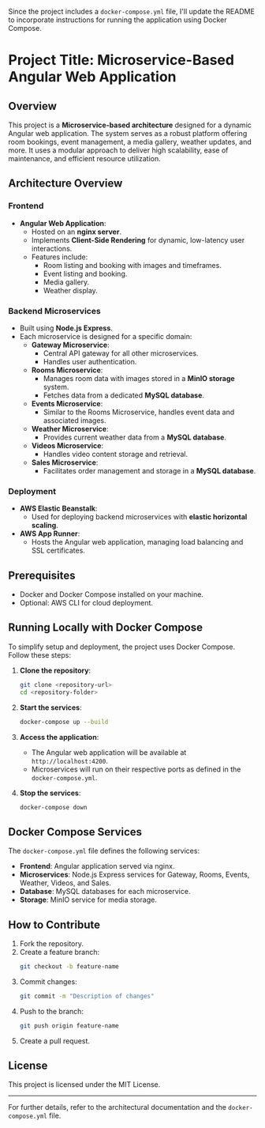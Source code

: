 Since the project includes a `docker-compose.yml` file, I'll update the README to incorporate instructions for running the application using Docker Compose.

# Project Title: Microservice-Based Angular Web Application

## Overview

This project is a **Microservice-based architecture** designed for a dynamic Angular web application. The system serves as a robust platform offering room bookings, event management, a media gallery, weather updates, and more. It uses a modular approach to deliver high scalability, ease of maintenance, and efficient resource utilization.

## Architecture Overview

### **Frontend**
- **Angular Web Application**:
  - Hosted on an **nginx server**.
  - Implements **Client-Side Rendering** for dynamic, low-latency user interactions.
  - Features include:
    - Room listing and booking with images and timeframes.
    - Event listing and booking.
    - Media gallery.
    - Weather display.

### **Backend Microservices**
- Built using **Node.js Express**.
- Each microservice is designed for a specific domain:
  - **Gateway Microservice**:
    - Central API gateway for all other microservices.
    - Handles user authentication.
  - **Rooms Microservice**:
    - Manages room data with images stored in a **MinIO storage** system.
    - Fetches data from a dedicated **MySQL database**.
  - **Events Microservice**:
    - Similar to the Rooms Microservice, handles event data and associated images.
  - **Weather Microservice**:
    - Provides current weather data from a **MySQL database**.
  - **Videos Microservice**:
    - Handles video content storage and retrieval.
  - **Sales Microservice**:
    - Facilitates order management and storage in a **MySQL database**.

### **Deployment**
- **AWS Elastic Beanstalk**:
  - Used for deploying backend microservices with **elastic horizontal scaling**.
- **AWS App Runner**:
  - Hosts the Angular web application, managing load balancing and SSL certificates.

## Prerequisites

- Docker and Docker Compose installed on your machine.
- Optional: AWS CLI for cloud deployment.

## Running Locally with Docker Compose

To simplify setup and deployment, the project uses Docker Compose. Follow these steps:

1. **Clone the repository**:
   ```bash
   git clone <repository-url>
   cd <repository-folder>
   ```

2. **Start the services**:
   ```bash
   docker-compose up --build
   ```

3. **Access the application**:
   - The Angular web application will be available at `http://localhost:4200`.
   - Microservices will run on their respective ports as defined in the `docker-compose.yml`.

4. **Stop the services**:
   ```bash
   docker-compose down
   ```

## Docker Compose Services

The `docker-compose.yml` file defines the following services:
- **Frontend**: Angular application served via nginx.
- **Microservices**: Node.js Express services for Gateway, Rooms, Events, Weather, Videos, and Sales.
- **Database**: MySQL databases for each microservice.
- **Storage**: MinIO service for media storage.

## How to Contribute

1. Fork the repository.
2. Create a feature branch:
   ```bash
   git checkout -b feature-name
   ```
3. Commit changes:
   ```bash
   git commit -m "Description of changes"
   ```
4. Push to the branch:
   ```bash
   git push origin feature-name
   ```
5. Create a pull request.

## License

This project is licensed under the MIT License.

---

For further details, refer to the architectural documentation and the `docker-compose.yml` file.